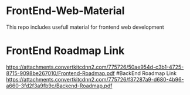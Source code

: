 # FrontEnd-Web-Material
This repo includes usefull material for frontend web development
# FrontEnd Roadmap Link
https://attachments.convertkitcdnn2.com/775726/50ae954d-c3b1-4725-8715-9098be267010/Frontend-Roadmap.pdf
#BackEnd Roadmap Link
https://attachments.convertkitcdnn2.com/775726/f37287a9-d680-4b96-a660-3fd2f3a9fb9c/Backend-Roadmap.pdf
